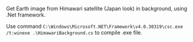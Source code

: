 Get Earth image from Himawari satellite (Japan look) in background, using .Net framework.

Use command `C:\Windows\Microsoft.NET\Framework\v4.0.30319\csc.exe /t:winexe .\HimawariBackground.cs` to compile .exe file.
